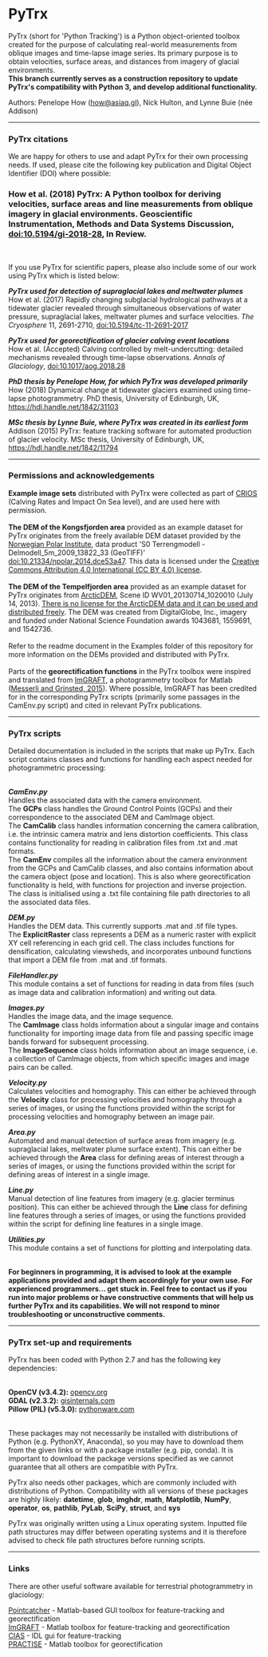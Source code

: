 # PyTrx
PyTrx (short for 'Python Tracking') is a Python object-oriented toolbox created for the purpose of calculating real-world measurements from oblique images and time-lapse image series. Its primary purpose is to obtain velocities, surface areas, and distances from imagery of glacial environments.<br>
<b>This branch currently serves as a construction repository to update PyTrx's compatibility with Python 3, and develop additional functionality.</b><br>

Authors: Penelope How (how@asiaq.gl), Nick Hulton, and Lynne Buie (née Addison)<br>

<hr>

<h3>PyTrx citations</h3>

We are happy for others to use and adapt PyTrx for their own processing needs. If used, please cite the following key publication and Digital Object Identifier (DOI) where possible:<br>

<h3>How et al. (2018) PyTrx: A Python toolbox for deriving velocities, surface areas and line measurements from oblique imagery in glacial environments. Geoscientific Instrumentation, Methods and Data Systems Discussion, <a href="https://doi.org/10.5194/gi-2018-28">doi:10.5194/gi-2018-28</a>, In Review.</h3> <br>

If you use PyTrx for scientific papers, please also include some of our work using PyTrx which is listed below: <br>

<b>*PyTrx used for detection of supraglacial lakes and meltwater plumes*</b><br>
How et al. (2017) Rapidly changing subglacial hydrological pathways at a tidewater glacier revealed through simultaneous observations of water pressure, supraglacial lakes, meltwater plumes and surface velocities. <i>The Cryosphere</i> 11, 2691-2710, <a href="https://doi.org/10.5194/tc-11-2691-2017">doi:10.5194/tc-11-2691-2017</a><br>

<b>*PyTrx used for georectification of glacier calving event locations*</b><br>
How et al. (Accepted) Calving controlled by melt-undercutting: detailed mechanisms revealed through time-lapse observations. <i>Annals of Glaciology</i>, <a href="https://dx.doi.org/10.1017/aog.2018.28">doi:10.1017/aog.2018.28</a><br>

<b>*PhD thesis by Penelope How, for which PyTrx was developed primarily*</b><br>
How (2018) Dynamical change at tidewater glaciers examined using time-lapse photogrammetry. PhD thesis, University of Edinburgh, UK, <a href="https://hdl.handle.net/1842/31103">https://hdl.handle.net/1842/31103</a><br>

<b>*MSc thesis by Lynne Buie, where PyTrx was created in its earliest form*</b><br>
Addison (2015) PyTrx: feature tracking software for automated production of glacier velocity. MSc thesis, University of Edinburgh, UK, <a href="https://hdl.handle.net/1842/11794">https://hdl.handle.net/1842/11794</a><br>

<hr>

<h3>Permissions and acknowledgements</h3>
<b>Example image sets</b> distributed with PyTrx were collected as part of <a href="https://www.researchinsvalbard.no/project/7037">CRIOS</a> (Calving Rates and Impact On Sea level), and are used here with permission. <br><br> 
<b>The DEM of the Kongsfjorden area</b> provided as an example dataset for PyTrx originates from the freely available DEM dataset provided by the <a href="https://geodata.npolar.no/">Norwegian Polar Institute</a>, data product 'S0 Terrengmodell - Delmodell_5m_2009_13822_33 (GeoTIFF)'  <a href="https://doi.org/10.21334/npolar.2014.dce53a47">doi:10.21334/npolar.2014.dce53a47</a>. This data is licensed under the <a href="https://creativecommons.org/licenses/by/4.0/">Creative Commons Attribution 4.0 International (CC BY 4.0) license</a>.<br><br>
<b>The DEM of the Tempelfjorden area</b> provided as an example dataset for PyTrx originates from <a href="https://www.pgc.umn.edu/data/arcticdem/">ArcticDEM</a>, Scene ID WV01_20130714_1020010 (July 14, 2013). <a href="https://www.pgc.umn.edu/guides/arcticdem/additional-information/">There is no license for the ArcticDEM data and it can be used and distributed freely</a>. The DEM was created from DigitalGlobe, Inc., imagery and funded under National Science Foundation awards 1043681, 1559691, and 1542736. <br><br>
Refer to the readme document in the Examples folder of this repository for more information on the DEMs provided and distributed with PyTrx.<br><br>
Parts of the <b>georectification functions</b> in the PyTrx toolbox were inspired and translated from <a href="http://imgraft.glaciology.net/">ImGRAFT</a>, a photogrammetry toolbox for Matlab (<a href="https://www.geosci-instrum-method-data-syst.net/4/23/2015/gi-4-23-2015.pdf">Messerli and Grinsted, 2015</a>). Where possible, ImGRAFT has been credited for in the corresponding PyTrx scripts (primarily some passages in the CamEnv.py script) and cited in relevant PyTrx publications. 

<hr>
<h3>PyTrx scripts</h3>

Detailed documentation is included in the scripts that make up PyTrx. Each script contains classes and functions for handling each aspect needed for photogrammetric processing:<br><br>

<b>*CamEnv.py*</b><br>
Handles the associated data with the camera environment.<br>
The <b>GCPs</b> class handles the Ground Control Points (GCPs) and their correspondence to the associated DEM and CamImage object.<br>
The <b>CamCalib</b> class handles information concerning the camera calibration, i.e. the intrinsic camera matrix and lens distortion coefficients. This class contains functionality for reading in calibration files from .txt and .mat formats.<br>
The <b>CamEnv</b> compiles all the information about the camera environment from the GCPs and CamCalib classes, and also contains information about the camera object (pose and location). This is also where georectification functionality is held, with functions for projection and inverse projection. The class is initialised using a .txt file containing file path directories to all the associated data files.<br>

<b>*DEM.py*</b><br>
Handles the DEM data. This currently supports .mat and .tif file types.<br>
The <b>ExplicitRaster</b> class represents a DEM as a numeric raster with explicit XY cell referencing in each grid cell. The class includes functions for densification, calculating viewsheds, and incorporates unbound functions that import a DEM file from .mat and .tif formats.<br>

<b>*FileHandler.py*</b><br>
This module contains a set of functions for reading in data from files (such as image data and calibration information) and writing out data.<br>

<b>*Images.py*</b><br>
Handles the image data, and the image sequence.<br> 
The <b>CamImage</b> class holds information about a singular image and contains functionality for importing image data from file and passing specific image bands forward for subsequent processing.<br>
The <b>ImageSequence</b> class holds information about an image sequence, i.e. a collection of CamImage objects, from which specific images and image pairs can be called.<br>

<b>*Velocity.py*</b><br> 
Calculates velocities and homography. This can either be achieved through the <b>Velocity</b> class for processing velocities and homography through a series of images, or using the functions provided within the script for processing velocities and homography between an image pair.<br>

<b>*Area.py*</b><br>
Automated and manual detection of surface areas from imagery (e.g. supraglacial lakes, meltwater plume surface extent). This can either be achieved through the <b>Area</b> class for defining areas of interest through a series of images, or using the functions provided within the script for defining areas of interest in a single image.<br>

<b>*Line.py*</b><br>
Manual detection of line features from imagery (e.g. glacier terminus position). This can either be achieved through the <b>Line</b> class for defining line features through a series of images, or using the functions provided within the script for defining line features in a single image.<br>

<b>*Utilities.py*</b><br>
This module contains a set of functions for plotting and interpolating data.<br><br>

<b>For beginners in programming, it is advised to look at the example applications provided and adapt them accordingly for your own use. For experienced programmers... get stuck in. Feel free to contact us if you run into major problems or have constructive comments that will help us further PyTrx and its capabilities. We will not respond to minor troubleshooting or unconstructive comments.</b><br>

<hr>

<h3>PyTrx set-up and requirements</h3>

PyTrx has been coded with Python 2.7 and has the following key dependencies: <br><br>

<b>OpenCV (v3.4.2):</b> <a href="https://opencv.org/releases.html">opencv.org</a><br>
<b>GDAL (v2.3.2):</b> <a href="http://www.gisinternals.com/archive.php">gisinternals.com</a><br>
<b>Pillow (PIL) (v5.3.0):</b> <a href="http://www.pythonware.com/products/pil/">pythonware.com</a><br><br>

These packages may not necessarily be installed with distributions of Python (e.g. PythonXY, Anaconda), so you may have to download them from the given links or with a package installer (e.g. pip, conda). It is important to download the package versions specified as we cannot guarantee that all others are compatible with PyTrx. <br>

PyTrx also needs other packages, which are commonly included with distributions of Python. Compatibility with all versions of these packages are highly likely: <b>datetime</b>, <b>glob</b>, <b>imghdr</b>, <b>math</b>, <b>Matplotlib</b>, <b>NumPy</b>, <b>operator</b>, <b>os</b>, <b>pathlib</b>, <b>PyLab</b>, <b>SciPy</b>, <b>struct</b>, and <b>sys</b> <br>

PyTrx was originally written using a Linux operating system. Inputted file path structures may differ between operating systems and it is therefore advised to check file path structures before running scripts.

<hr>

<h3>Links</h3>

There are other useful software available for terrestrial photogrammetry in glaciology: <br>

<a href="http://www.lancaster.ac.uk/staff/jamesm/software/pointcatcher.htm">Pointcatcher</a> - Matlab-based GUI toolbox for feature-tracking and georectification <br>
<a href="http://imgraft.glaciology.net/">ImGRAFT</a> - Matlab toolbox for feature-tracking and georectification <br>
<a href="http://www.mn.uio.no/geo/english/research/projects/icemass/cias/">CIAS</a> - IDL gui for feature-tracking <br>
<a href="https://www.geosci-model-dev.net/9/307/2016/">PRACTISE</a> - Matlab toolbox for georectification
